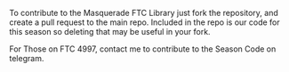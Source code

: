 To contribute to the Masquerade FTC Library just fork the repository, and create a pull request to the main repo. Included in the repo is our code for this season so deleting that may be useful in your fork.

For Those on FTC 4997, contact me to contribute to the Season Code on telegram.
